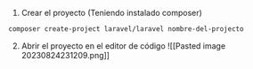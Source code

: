 1. Crear el proyecto (Teniendo instalado composer)
```bash
composer create-project laravel/laravel nombre-del-projecto
```
2. Abrir el proyecto en el editor de código
	![[Pasted image 20230824231209.png]]

